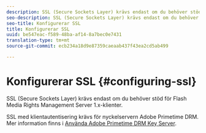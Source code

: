 ```yaml
---
description: SSL (Secure Sockets Layer) krävs endast om du behöver stöd för Flash Media Rights Management Server 1.x-klienter.
seo-description: SSL (Secure Sockets Layer) krävs endast om du behöver stöd för Flash Media Rights Management Server 1.x-klienter.
seo-title: Konfigurerar SSL
title: Konfigurerar SSL
uuid: be547eac-f589-48ba-af14-8a7bec0e7431
translation-type: tm+mt
source-git-commit: ecb234a18d9e87359caeaab437f43ea2cd5ab499

---
```



# Konfigurerar SSL {#configuring-ssl}

SSL (Secure Sockets Layer) krävs endast om du behöver stöd för Flash Media Rights Management Server 1.x-klienter.

SSL med klientautentisering krävs för nyckelservern Adobe Primetime DRM. Mer information finns i [Använda Adobe Primetime DRM Key Server](../../using-the-drm-key-server/requirements.md).
